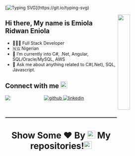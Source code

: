[![Typing SVG](https://readme-typing-svg.demolab.com?font=Fira+Code&pause=1000&width=435&lines=Welcome+to+my+GitHub+Profile!!)](https://git.io/typing-svg)

<a href="#"><img width="28%" height="auto" align="right" src="Developer.gif" /></a>
## Hi there, My name is Emiola Ridwan Eniola 


- 👨🏿‍💻  Full Stack Developer
- 🇳🇬   Nigerian
- 🌱 I’m currently into C#, .Net,  Angular, SQL/Oracle/MySQL, AWS
- 💬 Ask me about anything related to C#(.Net), SQL, Javascript.

## Connect with me  <img src="Handshake.gif" height="22px">
<div align="center">
<a href="https://github.com/Ryd1-web" target="_blank">
<img src=https://img.shields.io/badge/github-%2324292e.svg?&style=for-the-badge&logo=github&logoColor=white alt=github style="margin-bottom: 5px;" />
</a>

<a href="https://www.linkedin.com/in/ridwan-emiola-6bb982168/" target="_blank">
<img src=https://img.shields.io/badge/linkedin-%231E77B5.svg?&style=for-the-badge&logo=linkedin&logoColor=white alt=linkedin style="margin-bottom: 5px;" />
</a>
<a href="mailto:eniola588@gmail.com">
<img align="left"src="https://img.shields.io/badge/Gmail-D14836?style=for-the-badge&logo=gmail&logoColor=white" />
</a>
</div>  

<br/> 

<br/>
<hr style="border:0.3px solid gray"> </hr>

### <h1><p align ="center"> Show Some ❤️ By  <img src="https://media.giphy.com/media/ObNTw8Uzwy6KQ/giphy.gif" width="25px"> My repositories!<img src="https://user-images.githubusercontent.com/76244600/130682427-5b987fe2-9a2e-4e08-9e59-b951a8e58a84.gif" width="25px"></p> </h1>
